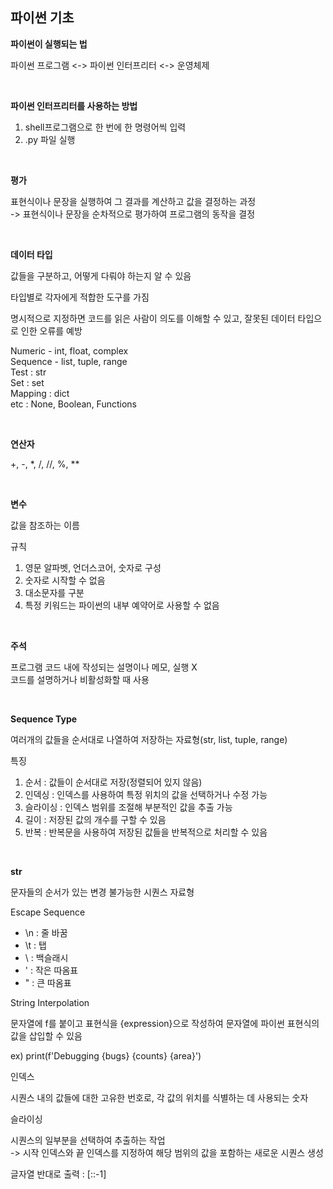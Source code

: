 ## 파이썬 기초

**파이썬이 실행되는 법**

파이썬 프로그램 <-> 
파이썬 인터프리터 <-> 운영체제

<br>

**파이썬 인터프리터를 사용하는 방법**

1. shell프로그램으로 한 번에 한 명령어씩 입력
2. .py 파일 실행

<br>

**평가**

표현식이나 문장을 실행하여 그 결과를 계산하고 값을 결정하는 과정
<br>
-> 표현식이나 문장을 순차적으로 평가하여 프로그램의 동작을 결정

<br>

**데이터 타입**

값들을 구분하고, 어떻게 다뤄야 하는지 알 수 있음

타입별로 각자에게 적합한 도구를 가짐

명시적으로 지정하면 코드를 읽은 사람이 의도를 이해할 수 있고, 잘못된 데이터 타입으로 인한 오류를 예방

Numeric - int, float, complex
<br>
Sequence - list, tuple, range
<br>
Test : str
<br>
Set : set
<br>
Mapping : dict
<br>
etc : None, Boolean, Functions

<br>

**연산자**

+, -, *, /, //, %, **

<br>

**변수**

값을 참조하는 이름

규칙
1. 영문 알파벳, 언더스코어, 숫자로 구성
2. 숫자로 시작할 수 없음
3. 대소문자를 구분
4. 특정 키워드는 파이썬의 내부 예약어로 사용할 수 없음

<br>

**주석**

프로그램 코드 내에 작성되는 설명이나 메모, 실행 X
<br>
코드를 설명하거나 비활성화할 때 사용

<br>

**Sequence Type**

여러개의 값들을 순서대로 나열하여 저장하는 자료형(str, list, tuple, range)

특징
1. 순서 : 값들이 순서대로 저장(정렬되어 있지 않음)
2. 인덱싱 : 인덱스를 사용하여 특정 위치의 값을 선택하거나 수정 가능
3. 슬라이싱 : 인덱스 범위를 조절해 부분적인 값을 추출 가능
4. 길이 : 저장된 값의 개수를 구할 수 있음
5. 반복 : 반복문을 사용하여 저장된 값들을 반복적으로 처리할 수 있음

<br>

**str**

문자들의 순서가 있는 변경 불가능한 시퀀스 자료형

Escape Sequence
- \n : 줄 바꿈
- \t : 탭
- \\ : 백슬래시
- \' : 작은 따옴표
- \" : 큰 따옴표

String Interpolation

문자열에 f를 붙이고 표현식을 {expression}으로 작성하여 문자열에 파이썬 표현식의 값을 삽입할 수 있음

ex) print(f'Debugging {bugs} {counts} {area}')

인덱스

시퀀스 내의 값들에 대한 고유한 번호로, 각 값의 위치를 식별하는 데 사용되는 숫자

슬라이싱

시퀀스의 일부분을 선택하여 추출하는 작업
<br>
-> 시작 인덱스와 끝 인덱스를 지정하여 해당 범위의 값을 포함하는 새로운 시퀀스 생성

글자열 반대로 출력 : [::-1]